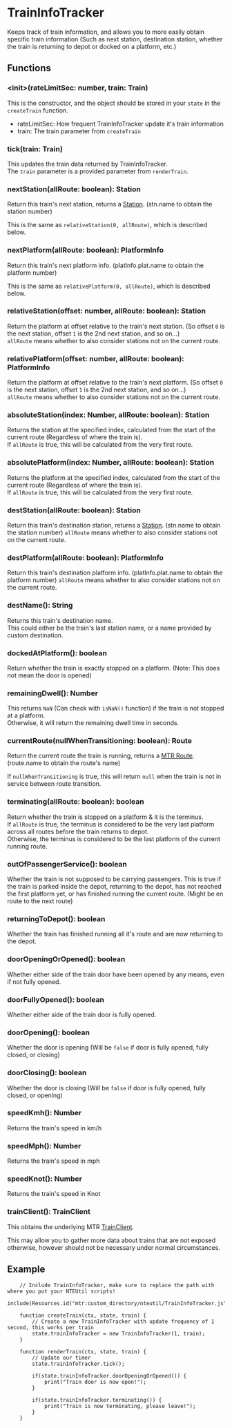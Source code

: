# TrainInfoTracker
Keeps track of train information, and allows you to more easily obtain specific train information (Such as next station, destination station, whether the train is returning to depot or docked on a platform, etc.)

## Functions

### \<init\>(rateLimitSec: number, train: Train)
This is the constructor, and the object should be stored in your `state` in the `createTrain` function.

- rateLimitSec: How frequent TrainInfoTracker update it's train information
- train: The train parameter from `createTrain`

### tick(train: Train)
This updates the train data returned by TrainInfoTracker.  
The `train` parameter is a provided parameter from `renderTrain`.

### nextStation(allRoute: boolean): Station
Return this train's next station, returns a [Station](https://github.com/Minecraft-Transit-Railway/Minecraft-Transit-Railway/blob/87c987f660dac35832bb9373c7d7da8bd31e2abc/common/src/main/java/mtr/data/Station.java). (stn.name to obtain the station number)

This is the same as `relativeStation(0, allRoute)`, which is described below.

### nextPlatform(allRoute: boolean): PlatformInfo
Return this train's next platform info. (platInfo.plat.name to obtain the platform number)

This is the same as `relativePlatform(0, allRoute)`, which is described below.

### relativeStation(offset: number, allRoute: boolean): Station
Return the platform at offset relative to the train's next station. (So offset `0` is the next station, offset `1` is the 2nd next station, and so on...)  
`allRoute` means whether to also consider stations not on the current route.

### relativePlatform(offset: number, allRoute: boolean): PlatformInfo
Return the platform at offset relative to the train's next platform. (So offset `0` is the next station, offset `1` is the 2nd next station, and so on...)  
`allRoute` means whether to also consider stations not on the current route.

### absoluteStation(index: Number, allRoute: boolean): Station
Returns the station at the specified index, calculated from the start of the current route (Regardless of where the train is).  
If `allRoute` is true, this will be calculated from the very first route.

### absolutePlatform(index: Number, allRoute: boolean): Station
Returns the platform at the specified index, calculated from the start of the current route (Regardless of where the train is).  
If `allRoute` is true, this will be calculated from the very first route.

### destStation(allRoute: boolean): Station
Return this train's destination station, returns a [Station](https://github.com/Minecraft-Transit-Railway/Minecraft-Transit-Railway/blob/87c987f660dac35832bb9373c7d7da8bd31e2abc/common/src/main/java/mtr/data/Station.java). (stn.name to obtain the station number)
`allRoute` means whether to also consider stations not on the current route.

### destPlatform(allRoute: boolean): PlatformInfo
Return this train's destination platform info. (platInfo.plat.name to obtain the platform number)
`allRoute` means whether to also consider stations not on the current route.

### destName(): String
Returns this train's destination name.  
This could either be the train's last station name, or a name provided by custom destination.

### dockedAtPlatform(): boolean
Return whether the train is exactly stopped on a platform. (Note: This does not mean the door is opened)

### remainingDwell(): Number
This returns `NaN` (Can check with `isNaN()` function) if the train is not stopped at a platform.  
Otherwise, it will return the remaining dwell time in seconds.

### currentRoute(nullWhenTransitioning: boolean): Route
Return the current route the train is running, returns a [MTR Route](https://github.com/Minecraft-Transit-Railway/Minecraft-Transit-Railway/blob/87c987f660dac35832bb9373c7d7da8bd31e2abc/common/src/main/java/mtr/data/Route.java). (route.name to obtain the route's name)

If `nullWhenTransitioning` is true, this will return `null` when the train is not in service between route transition.

### terminating(allRoute: boolean): boolean
Return whether the train is stopped on a platform & it is the terminus.  
If `allRoute` is true, the terminus is considered to be the very last platform across all routes before the train returns to depot.  
Otherwise, the terminus is considered to be the last platform of the current running route.

### outOfPassengerService(): boolean
Whether the train is not supposed to be carrying passengers. This is true if the train is parked inside the depot, returning to the depot, has not reached the first platform yet, or has finished running the current route. (Might be en route to the next route)

### returningToDepot(): boolean
Whether the train has finished running all it's route and are now returning to the depot.

### doorOpeningOrOpened(): boolean
Whether either side of the train door have been opened by any means, even if not fully opened.

### doorFullyOpened(): boolean
Whether either side of the train door is fully opened.

### doorOpening(): boolean
Whether the door is opening (Will be `false` if door is fully opened, fully closed, or closing)

### doorClosing(): boolean
Whether the door is closing (Will be `false` if door is fully opened, fully closed, or opening)

### speedKmh(): Number
Returns the train's speed in km/h

### speedMph(): Number
Returns the train's speed in mph

### speedKnot(): Number
Returns the train's speed in Knot

### trainClient(): TrainClient
This obtains the underlying MTR [TrainClient](https://github.com/Minecraft-Transit-Railway/Minecraft-Transit-Railway/blob/master/common/src/main/java/mtr/data/TrainClient.java).  

This may allow you to gather more data about trains that are not exposed otherwise, however should not be necessary under normal circumstances.

## Example
```
    // Include TrainInfoTracker, make sure to replace the path with where you put your NTEUtil scripts!
    include(Resources.id("mtr:custom_directory/nteutil/TrainInfoTracker.js"));
    
    function createTrain(ctx, state, train) {
        // Create a new TrainInfoTracker with update frequency of 1 second, this works per train
        state.trainInfoTracker = new TrainInfoTracker(1, train);
    }
    
    function renderTrain(ctx, state, train) {
        // Update our timer
        state.trainInfoTracker.tick();
        
        if(state.trainInfoTracker.doorOpeningOrOpened()) {
            print("Train door is now open!");
        }
        
        if(state.trainInfoTracker.terminating()) {
            print("Train is now terminating, please leave!");
        }
    }
```